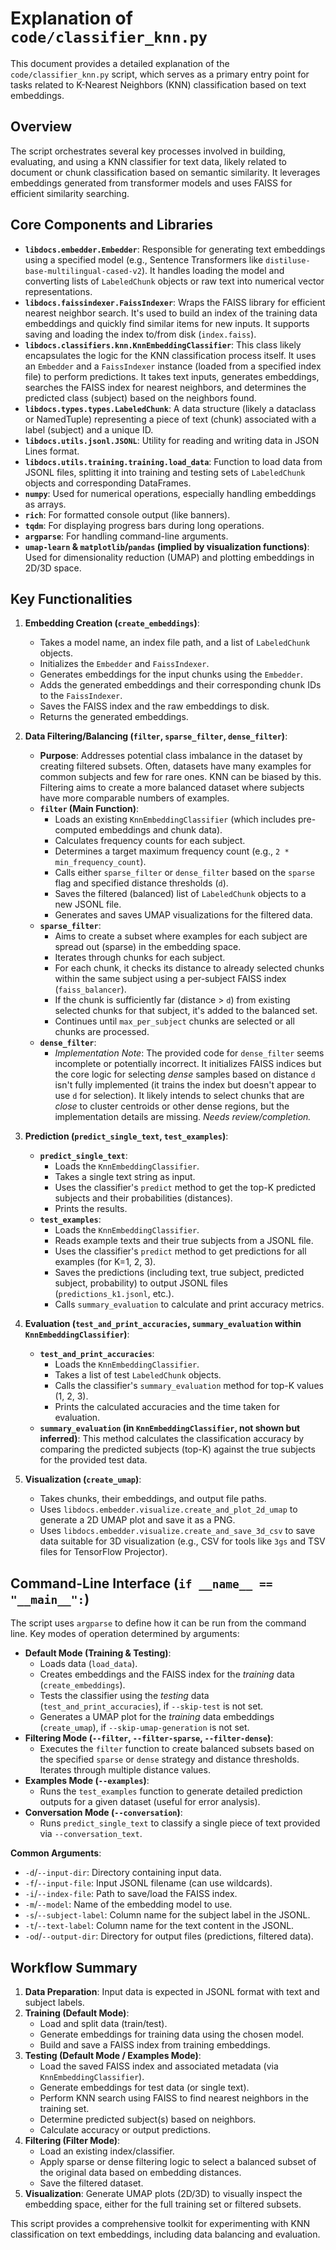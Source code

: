 # Explanation of `code/classifier_knn.py`

This document provides a detailed explanation of the `code/classifier_knn.py` script, which serves as a primary entry point for tasks related to K-Nearest Neighbors (KNN) classification based on text embeddings.

## Overview

The script orchestrates several key processes involved in building, evaluating, and using a KNN classifier for text data, likely related to document or chunk classification based on semantic similarity. It leverages embeddings generated from transformer models and uses FAISS for efficient similarity searching.

## Core Components and Libraries

*   **`libdocs.embedder.Embedder`**: Responsible for generating text embeddings using a specified model (e.g., Sentence Transformers like `distiluse-base-multilingual-cased-v2`). It handles loading the model and converting lists of `LabeledChunk` objects or raw text into numerical vector representations.
*   **`libdocs.faissindexer.FaissIndexer`**: Wraps the FAISS library for efficient nearest neighbor search. It's used to build an index of the training data embeddings and quickly find similar items for new inputs. It supports saving and loading the index to/from disk (`index.faiss`).
*   **`libdocs.classifiers.knn.KnnEmbeddingClassifier`**: This class likely encapsulates the logic for the KNN classification process itself. It uses an `Embedder` and a `FaissIndexer` instance (loaded from a specified index file) to perform predictions. It takes text inputs, generates embeddings, searches the FAISS index for nearest neighbors, and determines the predicted class (subject) based on the neighbors found.
*   **`libdocs.types.types.LabeledChunk`**: A data structure (likely a dataclass or NamedTuple) representing a piece of text (chunk) associated with a label (subject) and a unique ID.
*   **`libdocs.utils.jsonl.JSONL`**: Utility for reading and writing data in JSON Lines format.
*   **`libdocs.utils.training.training.load_data`**: Function to load data from JSONL files, splitting it into training and testing sets of `LabeledChunk` objects and corresponding DataFrames.
*   **`numpy`**: Used for numerical operations, especially handling embeddings as arrays.
*   **`rich`**: For formatted console output (like banners).
*   **`tqdm`**: For displaying progress bars during long operations.
*   **`argparse`**: For handling command-line arguments.
*   **`umap-learn` & `matplotlib`/`pandas` (implied by visualization functions)**: Used for dimensionality reduction (UMAP) and plotting embeddings in 2D/3D space.

## Key Functionalities

1.  **Embedding Creation (`create_embeddings`)**:
    *   Takes a model name, an index file path, and a list of `LabeledChunk` objects.
    *   Initializes the `Embedder` and `FaissIndexer`.
    *   Generates embeddings for the input chunks using the `Embedder`.
    *   Adds the generated embeddings and their corresponding chunk IDs to the `FaissIndexer`.
    *   Saves the FAISS index and the raw embeddings to disk.
    *   Returns the generated embeddings.

2.  **Data Filtering/Balancing (`filter`, `sparse_filter`, `dense_filter`)**:
    *   **Purpose**: Addresses potential class imbalance in the dataset by creating filtered subsets. Often, datasets have many examples for common subjects and few for rare ones. KNN can be biased by this. Filtering aims to create a more balanced dataset where subjects have more comparable numbers of examples.
    *   **`filter` (Main Function)**:
        *   Loads an existing `KnnEmbeddingClassifier` (which includes pre-computed embeddings and chunk data).
        *   Calculates frequency counts for each subject.
        *   Determines a target maximum frequency count (e.g., `2 * min_frequency_count`).
        *   Calls either `sparse_filter` or `dense_filter` based on the `sparse` flag and specified distance thresholds (`d`).
        *   Saves the filtered (balanced) list of `LabeledChunk` objects to a new JSONL file.
        *   Generates and saves UMAP visualizations for the filtered data.
    *   **`sparse_filter`**:
        *   Aims to create a subset where examples for each subject are spread out (sparse) in the embedding space.
        *   Iterates through chunks for each subject.
        *   For each chunk, it checks its distance to already selected chunks within the same subject using a per-subject FAISS index (`faiss_balancer`).
        *   If the chunk is sufficiently far (distance > `d`) from existing selected chunks for that subject, it's added to the balanced set.
        *   Continues until `max_per_subject` chunks are selected or all chunks are processed.
    *   **`dense_filter`**:
        *   *Implementation Note*: The provided code for `dense_filter` seems incomplete or potentially incorrect. It initializes FAISS indices but the core logic for selecting *dense* samples based on distance `d` isn't fully implemented (it trains the index but doesn't appear to use `d` for selection). It likely intends to select chunks that are *close* to cluster centroids or other dense regions, but the implementation details are missing. *Needs review/completion.*

3.  **Prediction (`predict_single_text`, `test_examples`)**:
    *   **`predict_single_text`**:
        *   Loads the `KnnEmbeddingClassifier`.
        *   Takes a single text string as input.
        *   Uses the classifier's `predict` method to get the top-K predicted subjects and their probabilities (distances).
        *   Prints the results.
    *   **`test_examples`**:
        *   Loads the `KnnEmbeddingClassifier`.
        *   Reads example texts and their true subjects from a JSONL file.
        *   Uses the classifier's `predict` method to get predictions for all examples (for K=1, 2, 3).
        *   Saves the predictions (including text, true subject, predicted subject, probability) to output JSONL files (`predictions_k1.jsonl`, etc.).
        *   Calls `summary_evaluation` to calculate and print accuracy metrics.

4.  **Evaluation (`test_and_print_accuracies`, `summary_evaluation` within `KnnEmbeddingClassifier`)**:
    *   **`test_and_print_accuracies`**:
        *   Loads the `KnnEmbeddingClassifier`.
        *   Takes a list of test `LabeledChunk` objects.
        *   Calls the classifier's `summary_evaluation` method for top-K values (1, 2, 3).
        *   Prints the calculated accuracies and the time taken for evaluation.
    *   **`summary_evaluation` (in `KnnEmbeddingClassifier`, not shown but inferred)**: This method calculates the classification accuracy by comparing the predicted subjects (top-K) against the true subjects for the provided test data.

5.  **Visualization (`create_umap`)**:
    *   Takes chunks, their embeddings, and output file paths.
    *   Uses `libdocs.embedder.visualize.create_and_plot_2d_umap` to generate a 2D UMAP plot and save it as a PNG.
    *   Uses `libdocs.embedder.visualize.create_and_save_3d_csv` to save data suitable for 3D visualization (e.g., CSV for tools like `3gs` and TSV files for TensorFlow Projector).

## Command-Line Interface (`if __name__ == "__main__":`)

The script uses `argparse` to define how it can be run from the command line. Key modes of operation determined by arguments:

*   **Default Mode (Training & Testing)**:
    *   Loads data (`load_data`).
    *   Creates embeddings and the FAISS index for the *training* data (`create_embeddings`).
    *   Tests the classifier using the *testing* data (`test_and_print_accuracies`), if `--skip-test` is not set.
    *   Generates a UMAP plot for the *training* data embeddings (`create_umap`), if `--skip-umap-generation` is not set.
*   **Filtering Mode (`--filter`, `--filter-sparse`, `--filter-dense`)**:
    *   Executes the `filter` function to create balanced subsets based on the specified `sparse` or `dense` strategy and distance thresholds. Iterates through multiple distance values.
*   **Examples Mode (`--examples`)**:
    *   Runs the `test_examples` function to generate detailed prediction outputs for a given dataset (useful for error analysis).
*   **Conversation Mode (`--conversation`)**:
    *   Runs `predict_single_text` to classify a single piece of text provided via `--conversation_text`.

**Common Arguments**:

*   `-d`/`--input-dir`: Directory containing input data.
*   `-f`/`--input-file`: Input JSONL filename (can use wildcards).
*   `-i`/`--index-file`: Path to save/load the FAISS index.
*   `-m`/`--model`: Name of the embedding model to use.
*   `-s`/`--subject-label`: Column name for the subject label in the JSONL.
*   `-t`/`--text-label`: Column name for the text content in the JSONL.
*   `-od`/`--output-dir`: Directory for output files (predictions, filtered data).

## Workflow Summary

1.  **Data Preparation**: Input data is expected in JSONL format with text and subject labels.
2.  **Training (Default Mode)**:
    *   Load and split data (train/test).
    *   Generate embeddings for training data using the chosen model.
    *   Build and save a FAISS index from training embeddings.
3.  **Testing (Default Mode / Examples Mode)**:
    *   Load the saved FAISS index and associated metadata (via `KnnEmbeddingClassifier`).
    *   Generate embeddings for test data (or single text).
    *   Perform KNN search using FAISS to find nearest neighbors in the training set.
    *   Determine predicted subject(s) based on neighbors.
    *   Calculate accuracy or output predictions.
4.  **Filtering (Filter Mode)**:
    *   Load an existing index/classifier.
    *   Apply sparse or dense filtering logic to select a balanced subset of the original data based on embedding distances.
    *   Save the filtered dataset.
5.  **Visualization**: Generate UMAP plots (2D/3D) to visually inspect the embedding space, either for the full training set or filtered subsets.

This script provides a comprehensive toolkit for experimenting with KNN classification on text embeddings, including data balancing and evaluation. 